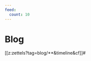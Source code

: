 ```yaml
---
feed:
  count: 10
---
```


# Blog
[[z:zettels?tag=blog/**&timeline&cf]]#

<div class="ui section divider"></div>
<section id="subscriptionLinks"></section>

